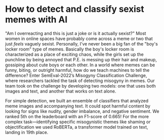 # How to detect and classify sexist memes with AI

"Am I overreacting and this is just a joke or is it actually sexist?" Most women in online spaces have probably come across a meme or two
that just *feels* vaguely sexist. Personally, I've never been a big fan of the "boy's locker room" type of memes. Basically the boy's locker room is characterized as a place of exciting chaos,
while the girls set up the punchline by being annoyed that P.E. is messing up their hair and makeup, gossiping about cute boys or each other.
In a world where memes can be funny, biting, or outright harmful, how do we teach machines to tell the difference?
Enter SemEval-2022’s Misogyny Classification Challenge, where researchers tackled the task of detecting misogyny in memes.
Our team took on the challenge by developing two models: one that uses both images and text, and another that works on text alone.

For simple detection, we built an ensemble of classifiers that analyzed meme images and accompanying text.
It could spot harmful content by looking for signs like nudity, gender imbalance, and negative sentiment.
We ranked 5th on the leaderboard with an F1-score of 0.665!
For the more complex task—identifying specific misogynistic themes
like shaming or objectification we used RoBERTa, a transformer model trained on text, landing in 19th place.
